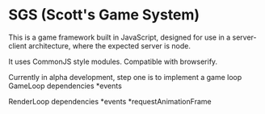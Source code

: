 # SGS (Scott's Game System)
This is a game framework built in JavaScript, designed for use in a server-client architecture, where the expected server is node.

It uses CommonJS style modules.  Compatible with browserify.

Currently in alpha development, step one is to implement a game loop
GameLoop dependencies
	*events
	
RenderLoop dependencies
	*events
	*requestAnimationFrame